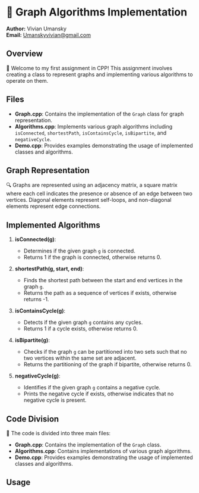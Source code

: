 # 🧮 Graph Algorithms Implementation

**Author:** Vivian Umansky  
**Email:** Umanskyvivian@gmail.com  

## Overview

👋 Welcome to my first assignment in CPP! This assignment involves creating a class to represent graphs and implementing various algorithms to operate on them.

## Files 

- **Graph.cpp**: Contains the implementation of the `Graph` class for graph representation.
- **Algorithms.cpp**: Implements various graph algorithms including `isConnected`, `shortestPath`, `isContainsCycle`, `isBipartite`, and `negativeCycle`.
- **Demo.cpp**: Provides examples demonstrating the usage of implemented classes and algorithms.

## Graph Representation

🔍 Graphs are represented using an adjacency matrix, a square matrix where each cell indicates the presence or absence of an edge between two vertices. Diagonal elements represent self-loops, and non-diagonal elements represent edge connections.

## Implemented Algorithms

1. **isConnected(g)**:
   - Determines if the given graph `g` is connected.
   - Returns 1 if the graph is connected, otherwise returns 0.

2. **shortestPath(g, start, end)**:
   - Finds the shortest path between the start and end vertices in the graph `g`.
   - Returns the path as a sequence of vertices if exists, otherwise returns -1.

3. **isContainsCycle(g)**:
   - Detects if the given graph `g` contains any cycles.
   - Returns 1 if a cycle exists, otherwise returns 0.

4. **isBipartite(g)**:
   - Checks if the graph `g` can be partitioned into two sets such that no two vertices within the same set are adjacent.
   - Returns the partitioning of the graph if bipartite, otherwise returns 0.

5. **negativeCycle(g)**:
   - Identifies if the given graph `g` contains a negative cycle.
   - Prints the negative cycle if exists, otherwise indicates that no negative cycle is present.

## Code Division

🧩 The code is divided into three main files:

- **Graph.cpp**: Contains the implementation of the `Graph` class.
- **Algorithms.cpp**: Contains implementations of various graph algorithms.
- **Demo.cpp**: Provides examples demonstrating the usage of implemented classes and algorithms.

## Usage
